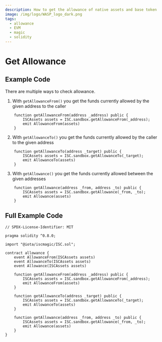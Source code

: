 ```yaml
---
description: How to get the allowance of native assets and base token
image: /img/logo/WASP_logo_dark.png
tags:
  - allowance
  - EVM
  - magic
  - solidity
---
```


# Get Allowance

## Example Code

There are multiple ways to check allowance.
1. With `getAllowanceFrom()` you get the funds currently allowed by the given address to the caller
```soliditiy
    function getAllowanceFrom(address _address) public {
        ISCAssets assets = ISC.sandbox.getAllowanceFrom(_address);
        emit AllowanceFrom(assets)
    }
```
2. With `getAllowanceTo()` you get the funds currently allowed by the caller to the given address
```soliditiy
    function getAllowanceTo(address _target) public {
        ISCAssets assets = ISC.sandbox.getAllowanceTo(_target);
        emit AllowanceTo(assets)
    }
```
3. With `getAllowance()` you get the funds currently allowed between the given addresses
```soliditiy
    function getAllowance(address _from, address _to) public {
        ISCAssets assets = ISC.sandbox.getAllowance(_from, _to);
        emit Allowance(assets)
    }
```

## Full Example Code

```solidity
// SPDX-License-Identifier: MIT

pragma solidity ^0.8.0;

import "@iota/iscmagic/ISC.sol";

contract allowance {
    event AllowanceFrom(ISCAssets assets)
    event AllowanceTo(ISCAssets assets)
    event Allowance(ISCAssets assets)

    function getAllowanceFrom(address _address) public {
        ISCAssets assets = ISC.sandbox.getAllowanceFrom(_address);
        emit AllowanceFrom(assets)
    }

    function getAllowanceTo(address _target) public {
        ISCAssets assets = ISC.sandbox.getAllowanceTo(_target);
        emit AllowanceTo(assets)
    }

    function getAllowance(address _from, address _to) public {
        ISCAssets assets = ISC.sandbox.getAllowance(_from, _to);
        emit Allowance(assets)
    }
}
```

